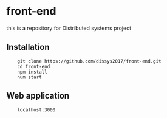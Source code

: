 # front-end

this is a repository for Distributed systems project

## Installation

```
	git clone https://github.com/dissys2017/front-end.git
	cd front-end
	npm install
	num start
```

## Web application
```
	localhost:3000
```